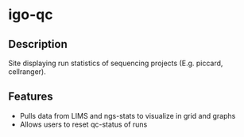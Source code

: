 # igo-qc

## Description
Site displaying run statistics of sequencing projects (E.g. piccard, cellranger). 

## Features
* Pulls data from LIMS and ngs-stats to visualize in grid and graphs
* Allows users to reset qc-status of runs
